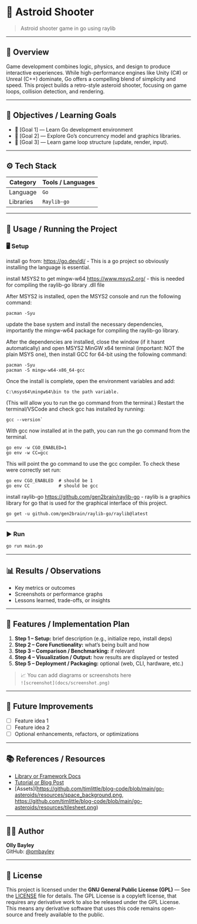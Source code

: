 # 📘 Astroid Shooter

> Astroid shooter game in go using raylib 

---

## 🧩 Overview

Game development combines logic, physics, and design to produce interactive experiences.
While high-performance engines like Unity (C#) or Unreal (C++) dominate, Go offers a compelling blend of simplicity and speed.
This project builds a retro-style asteroid shooter, focusing on game loops, collision detection, and rendering.

---

## 🎯 Objectives / Learning Goals

- 🔹 [Goal 1] — Learn Go development environment
- 🔹 [Goal 2] — Explore Go’s concurrency model and graphics libraries.  
- 🔹 [Goal 3] — Learn game loop structure (update, render, input).  

---

## ⚙️ Tech Stack

| Category | Tools / Languages |
|-----------|------------------|
| Language | `Go` |
| Libraries | `Raylib-go`|

---

## 🧪 Usage / Running the Project

### 🖥️ Setup

install go from: https://go.dev/dl/ - This is a go project so obviously installing the language is essential.

install MSYS2 to get mingw-w64 https://www.msys2.org/ - this is needed for compiling the raylib-go library .dll file

After MSYS2 is installed, open the MSYS2 console and run the following command:

```nginx
pacman -Syu
```

update the base system and install the necessary dependencies, importantly the mingw-w64 package for compiling the raylib-go library.

After the dependencies are installed, close the window (if it hasnt automatically) and open  MSYS2 MinGW x64 terminal (important: NOT the plain MSYS one), then install GCC for 64-bit using the following command:

```nginx
pacman -Syu
pacman -S mingw-w64-x86_64-gcc
```

Once the install is complete, open the environment variables and add: 
```
C:\msys64\mingw64\bin to the path variable. 
```
(This will allow you to run the go command from the terminal.)
Restart the terminal/VSCode and check gcc has installed by running:
```
gcc --version`
```

With gcc now installed at in the path, you can run the go command from the terminal.

```
go env -w CGO_ENABLED=1
go env -w CC=gcc
```

This will point the go command to use the gcc compiler.
To check these were correctly set run:
```
go env CGO_ENABLED  # should be 1
go env CC           # should be gcc
```

install raylib-go https://github.com/gen2brain/raylib-go - raylib is a graphics library for go that is used for the graphical interface of this project.
```
go get -u github.com/gen2brain/raylib-go/raylib@latest
```


---

### ▶️ Run

```bash
go run main.go
```

---

## 📊 Results / Observations

- Key metrics or outcomes  
- Screenshots or performance graphs  
- Lessons learned, trade-offs, or insights  

---

## 🚀 Features / Implementation Plan

1. **Step 1 – Setup:** brief description (e.g., initialize repo, install deps)  
2. **Step 2 – Core Functionality:** what’s being built and how  
3. **Step 3 – Comparison / Benchmarking:** if relevant  
4. **Step 4 – Visualization / Output:** how results are displayed or tested  
5. **Step 5 – Deployment / Packaging:** optional (web, CLI, hardware, etc.)

> 📈 You can add diagrams or screenshots here  
> `![screenshot](docs/screenshot.png)`  

---

## 🔮 Future Improvements

- [ ] Feature idea 1  
- [ ] Feature idea 2  
- [ ] Optional enhancements, refactors, or optimizations  

---

## 📚 References / Resources

- [Library or Framework Docs](https://github.com/gen2brain/raylib-go)
- [Tutorial or Blog Post](https://levelup.gitconnected.com/build-an-asteroids-game-with-raylib-go-4a92475b492c)
- [Assets](https://github.com/timlittle/blog-code/blob/main/go-asteroids/resources/space_background.png, https://github.com/timlittle/blog-code/blob/main/go-asteroids/resources/tilesheet.png)

---

## 🧑‍💻 Author

**Olly Bayley**  
GitHub: [@ombayley](https://github.com/ombayley)  

---

## 🪪 License

This project is licensed under the **GNU General Public License (GPL)** — See the [LICENSE](LICENSE) file for details.
The GPL License is a copyleft license, that requires any derivative work to also be released under the GPL License.
This means any derivative software that uses this code remains open-source and freely available to the public.

